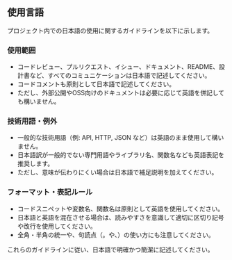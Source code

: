 ## 使用言語

プロジェクト内での日本語の使用に関するガイドラインを以下に示します。

### 使用範囲
- コードレビュー、プルリクエスト、イシュー、ドキュメント、README、設計書など、すべてのコミュニケーションは日本語で記述してください。
- コードコメントも原則として日本語で記述してください。
- ただし、外部公開やOSS向けのドキュメントは必要に応じて英語を併記しても構いません。

### 技術用語・例外
- 一般的な技術用語（例: API, HTTP, JSON など）は英語のまま使用して構いません。
- 日本語訳が一般的でない専門用語やライブラリ名、関数名なども英語表記を推奨します。
- ただし、意味が伝わりにくい場合は日本語で補足説明を加えてください。

### フォーマット・表記ルール
- コードスニペットや変数名、関数名は原則として英語を使用してください。
- 日本語と英語を混在させる場合は、読みやすさを意識して適切に区切り記号や改行を使用してください。
- 全角・半角の統一や、句読点（。や、）の使い方にも注意してください。

これらのガイドラインに従い、日本語で明確かつ簡潔に記述してください。
